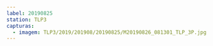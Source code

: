 ```yaml
---
label: 20190825
station: TLP3
capturas:
  - imagem: TLP3/2019/201908/20190825/M20190826_081301_TLP_3P.jpg
---
```


